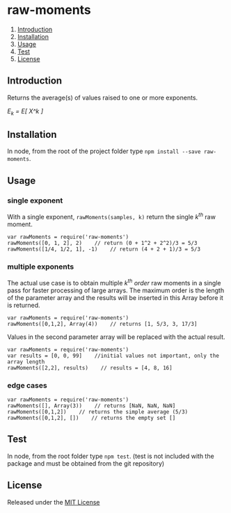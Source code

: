 # raw-moments

1. [Introduction](#introduction)
1. [Installation](#installation)
1. [Usage](#usage)
1. [Test](#test)
1. [License](#license)



## Introduction

Returns the average(s) of values raised to one or more exponents.

*E<sub>k</sub> = E[ X^k ]*



## Installation

In node, from the root of the project folder type `npm install --save raw-moments`.



## Usage

### single exponent

With a single exponent, `rawMoments(samples, k)` return the single *k<sup>th</sup>* raw moment.

    var rawMoments = require('raw-moments')
    rawMoments([0, 1, 2], 2)    // return (0 + 1^2 + 2^2)/3 = 5/3
    rawMoments([1/4, 1/2, 1], -1)    // return (4 + 2 + 1)/3 = 5/3


### multiple exponents

The actual use case is to obtain multiple *k<sup>th</sup> order* raw moments in a single pass for faster processing of large arrays.
The maximum order is the length of the parameter array and the results will be inserted in this Array before it is returned.

    var rawMoments = require('raw-moments')
    rawMoments([0,1,2], Array(4))    // returns [1, 5/3, 3, 17/3]

Values in the second parameter array will be replaced with the actual result.

    var rawMoments = require('raw-moments')
    var results = [0, 0, 99]    //initial values not important, only the array length
    rawMoments([2,2], results)    // results = [4, 8, 16]

### edge cases

    var rawMoments = require('raw-moments')
    rawMoments([], Array(3))    // returns [NaN, NaN, NaN]
    rawMoments([0,1,2])    // returns the simple average (5/3)
    rawMoments([0,1,2], [])    // returns the empty set []



## Test

In node, from the root folder type `npm test`.
(test is not included with the package and must be obtained from the git repository)



## License

Released under the [MIT License](http://www.opensource.org/licenses/MIT)
